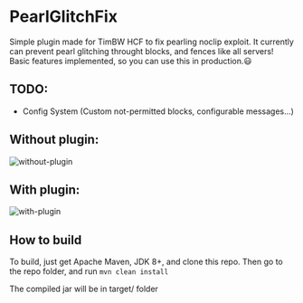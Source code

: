 # PearlGlitchFix
Simple plugin made for TimBW HCF to fix pearling noclip exploit. It currently can prevent pearl glitching throught blocks, and fences like all servers! Basic features implemented, so you can use this in production.😃

## TODO:
- Config System (Custom not-permitted blocks, configurable messages...)

## Without plugin:
![without-plugin](https://github.com/timof121/PearlGlitchFix/blob/main/readme/without_plugin.gif)

## With plugin:
![with-plugin](https://github.com/timof121/PearlGlitchFix/blob/main/readme/with_plugin.gif)

## How to build
To build, just get Apache Maven, JDK 8+, and clone this repo. Then go to the repo folder, and run ```mvn clean install```

The compiled jar will be in target/ folder
